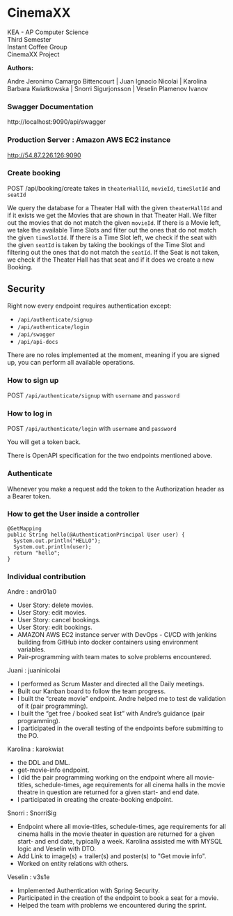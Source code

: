 # CinemaXX

KEA - AP Computer Science\
Third Semester\
Instant Coffee Group\
CinemaXX Project

**Authors:**

Andre Jeronimo Camargo Bittencourt | Juan Ignacio Nicolai | Karolina Barbara Kwiatkowska | Snorri Sigurjonsson | Veselin Plamenov Ivanov

### Swagger Documentation

http://localhost:9090/api/swagger

### Production Server : Amazon AWS EC2 instance
http://54.87.226.126:9090

### Create booking

POST /api/booking/create takes in `theaterHallId`, `movieId`, `timeSlotId` and `seatId`

We query the database for a Theater Hall with the given `theaterHallId` and if
it exists we get the Movies that are shown in that Theater Hall. We filter out
the movies that do not match the given `movieId`. If there is a Movie left, we
take the available Time Slots and filter out the ones that do not match the
given `timeSlotId`. If there is a Time Slot left, we check if the seat with the
given `seatId` is taken by taking the bookings of the Time Slot and filtering
out the ones that do not match the `seatId`. If the Seat is not taken, we check
if the Theater Hall has that seat and if it does we create a new Booking.

## Security

Right now every endpoint requires authentication except:

* `/api/authenticate/signup`
* `/api/authenticate/login`
* `/api/swagger`
* `/api/api-docs`

There are no roles implemented at the moment, meaning if you are signed up, you
can perform all available operations.

### How to sign up

POST `/api/authenticate/signup` with `username` and `password`


### How to log in

POST `/api/authenticate/login` with `username` and `password`

You will get a token back.

There is OpenAPI specification for the two endpoints mentioned above.

### Authenticate

Whenever you make a request add the token to the Authorization header as a Bearer token.


### How to get the User inside a controller

```
@GetMapping
public String hello(@AuthenticationPrincipal User user) {
  System.out.println("HELLO");
  System.out.println(user);
  return "hello";
}
```

### Individual contribution

Andre : andr01a0
- User Story: delete movies.
- User Story: edit movies.
- User Story: cancel bookings.
- User Story: edit bookings.
- AMAZON AWS EC2 instance server with DevOps - CI/CD with jenkins building from GitHub into docker containers using environment variables.
- Pair-programming with team mates to solve problems encountered.

Juani : juaninicolai
- I performed as Scrum Master and directed all the Daily meetings.
- Built our Kanban board to follow the team progress.
- I built the “create movie” endpoint. Andre helped me to test de validation of it (pair programming).
- I built the “get free / booked seat list” with Andre’s guidance (pair programming).
- I participated in the overall testing of the endpoints before submitting to the PO.

Karolina : karokwiat
- the DDL and DML.
- get-movie-info endpoint.
- I did the pair programming working on the endpoint where all movie-titles, schedule-times, age requirements for all cinema halls in the movie theatre in question are returned for a given start- and end date.
- I participated in creating the create-booking endpoint.

Snorri : SnorriSig
- Endpoint where all movie-titles, schedule-times, age requirements for all cinema halls in the movie theater in question are returned for a given start- and end date, typically a week. Karolina assisted me with MYSQL logic and Veselin with DTO.
- Add Link to image(s) + trailer(s) and poster(s) to "Get movie info".
- Worked on entity relations with others.

Veselin : v3s1e
- Implemented Authentication with Spring Security.
- Participated in the creation of the endpoint to book a seat for a movie.
- Helped the team with problems we encountered during the sprint.